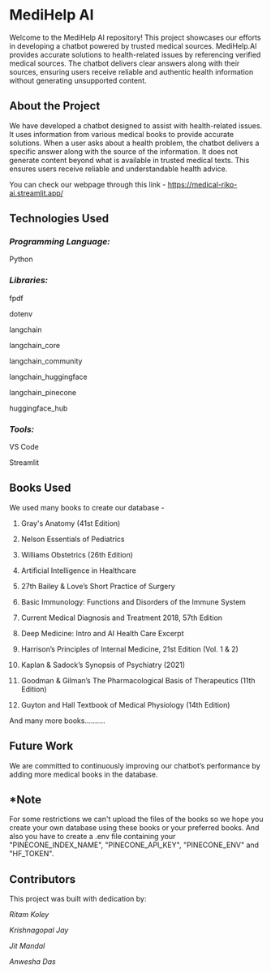# MediHelp AI
Welcome to the MediHelp AI repository! This project showcases our efforts in developing a chatbot powered by trusted medical sources. MediHelp.AI provides accurate solutions to health-related issues by referencing verified medical sources. The chatbot delivers clear answers along with their sources, ensuring users receive reliable and authentic health information without generating unsupported content.

## About the Project
We have developed a chatbot designed to assist with health-related issues. It uses information from various medical books to provide accurate solutions. When a user asks about a health problem, the chatbot delivers a specific answer along with the source of the information. It does not generate content beyond what is available in trusted medical texts. This ensures users receive reliable and understandable health advice.

You can check our webpage through this link - https://medical-riko-ai.streamlit.app/

## Technologies Used
### *Programming Language:*
Python

### *Libraries:*

fpdf

dotenv

langchain

langchain_core

langchain_community

langchain_huggingface

langchain_pinecone

huggingface_hub

### *Tools:*

VS Code

Streamlit

## Books Used
We used many books to create our database -
1. Gray's Anatomy (41st Edition)

2. Nelson Essentials of Pediatrics

3. Williams Obstetrics (26th Edition)

4. Artificial Intelligence in Healthcare

5. 27th Bailey & Love’s Short Practice of Surgery

6. Basic Immunology: Functions and Disorders of the Immune System

7. Current Medical Diagnosis and Treatment 2018, 57th Edition

8. Deep Medicine: Intro and AI Health Care Excerpt

9. Harrison’s Principles of Internal Medicine, 21st Edition (Vol. 1 & 2)

10. Kaplan & Sadock’s Synopsis of Psychiatry (2021)

11. Goodman & Gilman’s The Pharmacological Basis of Therapeutics (11th Edition)

12. Guyton and Hall Textbook of Medical Physiology (14th Edition)

And many more books..........

## Future Work
We are committed to continuously improving our chatbot’s performance by adding more medical books in the database.

## *Note
For some restrictions we can't upload the files of the books so we hope you create your own database using these books or your preferred books. And also you have to create a .env file containing your "PINECONE_INDEX_NAME", "PINECONE_API_KEY", "PINECONE_ENV" and "HF_TOKEN".

## Contributors

This project was built with dedication by:

*Ritam Koley*

*Krishnagopal Jay*

*Jit Mandal* 

*Anwesha Das*
